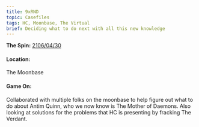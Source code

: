 ```yaml
---
title: 9xRND
topic: Casefiles
tags: HC, Moonbase, The Virtual
brief: Deciding what to do next with all this new knowledge 
---
```


__The Spin:__ [2106/04/30](http://thespin.glitch.me/archive/2108-04-30)

#### Location: 

The Moonbase

#### Game On:

Collaborated with multiple folks on the moonbase to help figure out what to do about Antim Quinn, who we now know is The Mother of Daemons. Also looking at solutions for the problems that HC is presenting by fracking The Verdant. 